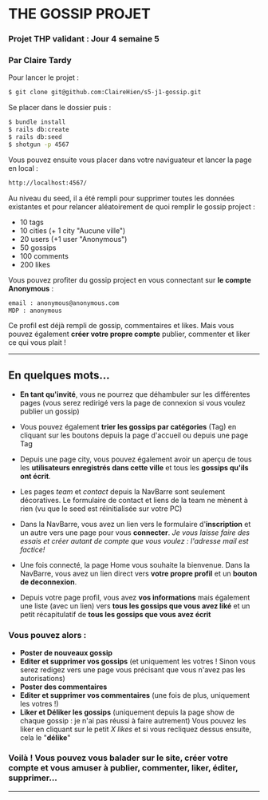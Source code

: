 # THE GOSSIP PROJET 
### Projet THP validant : Jour 4 semaine 5
### Par Claire Tardy

Pour lancer le projet : 

~~~bash
$ git clone git@github.com:ClaireHien/s5-j1-gossip.git
~~~
Se placer dans le dossier puis : 
~~~bash
$ bundle install
$ rails db:create
$ rails db:seed
$ shotgun -p 4567
~~~ 
Vous pouvez ensuite vous placer dans votre naviguateur et lancer la page en local :
~~~bash
http://localhost:4567/
~~~

Au niveau du seed, il a été rempli pour supprimer toutes les données existantes et pour relancer aléatoirement de quoi remplir le gossip project : 
* 10 tags
* 10 cities (+ 1 city "Aucune ville")
* 20 users (+1 user "Anonymous")
* 50 gossips
* 100 comments
* 200 likes

Vous pouvez profiter du gossip project en vous connectant sur **le compte Anonymous** : 
~~~bash
email : anonymous@anonymous.com
MDP : anonymous
~~~
Ce profil est déjà rempli de gossip, commentaires et likes.
Mais vous pouvez également **créer votre propre compte** publier, commenter et liker ce qui vous plait !

***
## En quelques mots...

* **En tant qu'invité**, vous ne pourrez que déhambuler sur les différentes pages (vous serez redirigé vers la page de connexion si vous voulez publier un gossip)

* Vous pouvez également **trier les gossips par catégories** (Tag) en cliquant sur les boutons depuis la page d'accueil ou depuis une page Tag

* Depuis une page city, vous pouvez également avoir un aperçu de tous les **utilisateurs enregistrés dans cette ville** et tous les **gossips qu'ils ont écrit**. 

* Les pages *team* et *contact* depuis la NavBarre sont seulement décoratives. Le formulaire de contact et liens de la team ne mènent à rien (vu que le seed est réinitialisée sur votre PC) 

* Dans la NavBarre, vous avez un lien vers le formulaire d'**inscription** et un autre vers une page pour vous **connecter**. *Je vous laisse faire des essais et créer autant de compte que vous voulez : l'adresse mail est factice!* 

* Une fois connecté, la page Home vous souhaite la bienvenue. Dans la NavBarre, vous avez un lien direct vers **votre propre profil** et un **bouton de deconnexion**. 

* Depuis votre page profil, vous avez **vos informations** mais également une liste (avec un lien) vers **tous les gossips que vous avez liké** et un petit récapitulatif de **tous les gossips que vous avez écrit**

### Vous pouvez alors :
* **Poster de nouveaux gossip**
* **Editer et supprimer vos gossips** (et uniquement les votres ! Sinon vous serez redigez vers une page vous précisant que vous n'avez pas les autorisations)
* **Poster des commentaires**
* **Editer et supprimer vos commentaires** (une fois de plus, uniquement les votres !)
* **Liker et Déliker les gossips** (uniquement depuis la page show de chaque gossip : je n'ai pas réussi à faire autrement) Vous pouvez les liker en cliquant sur le petit *X likes* et si vous recliquez dessus ensuite, cela le "**délike**"

### Voilà ! Vous pouvez vous balader sur le site, créer votre compte et vous amuser à publier, commenter, liker, éditer, supprimer... 
 
***